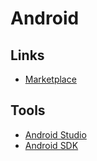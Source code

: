 # Android

<!--
https://github.com/marcindawidziuk/Scrum-Poker-Android
-->

## Links

- [Marketplace](https://play.google.com/store)

## Tools

- [Android Studio](/android/android-studio.md)
- [Android SDK](/android/android-sdk/README.md)
